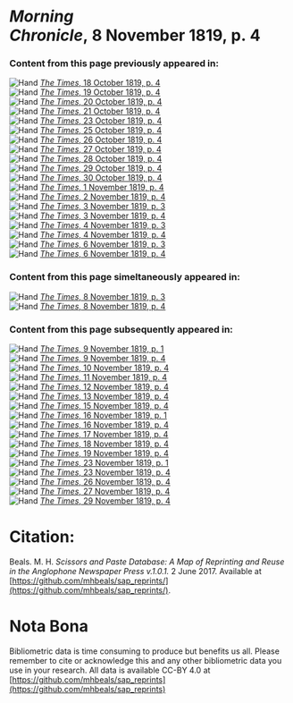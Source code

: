 # *Morning Chronicle*, 8 November 1819, p. 4  
  
### Content from this page previously appeared in:  
![Hand](http://scissorsandpaste.net/wp-content/uploads/2017/06/smallhandpointer.png) [*The Times*, 18 October 1819, p. 4](https://mhbeals.github.io/sap_html/The-Times/The-Times-18-October-1819-p-4)  
![Hand](http://scissorsandpaste.net/wp-content/uploads/2017/06/smallhandpointer.png) [*The Times*, 19 October 1819, p. 4](https://mhbeals.github.io/sap_html/The-Times/The-Times-19-October-1819-p-4)  
![Hand](http://scissorsandpaste.net/wp-content/uploads/2017/06/smallhandpointer.png) [*The Times*, 20 October 1819, p. 4](https://mhbeals.github.io/sap_html/The-Times/The-Times-20-October-1819-p-4)  
![Hand](http://scissorsandpaste.net/wp-content/uploads/2017/06/smallhandpointer.png) [*The Times*, 21 October 1819, p. 4](https://mhbeals.github.io/sap_html/The-Times/The-Times-21-October-1819-p-4)  
![Hand](http://scissorsandpaste.net/wp-content/uploads/2017/06/smallhandpointer.png) [*The Times*, 23 October 1819, p. 4](https://mhbeals.github.io/sap_html/The-Times/The-Times-23-October-1819-p-4)  
![Hand](http://scissorsandpaste.net/wp-content/uploads/2017/06/smallhandpointer.png) [*The Times*, 25 October 1819, p. 4](https://mhbeals.github.io/sap_html/The-Times/The-Times-25-October-1819-p-4)  
![Hand](http://scissorsandpaste.net/wp-content/uploads/2017/06/smallhandpointer.png) [*The Times*, 26 October 1819, p. 4](https://mhbeals.github.io/sap_html/The-Times/The-Times-26-October-1819-p-4)  
![Hand](http://scissorsandpaste.net/wp-content/uploads/2017/06/smallhandpointer.png) [*The Times*, 27 October 1819, p. 4](https://mhbeals.github.io/sap_html/The-Times/The-Times-27-October-1819-p-4)  
![Hand](http://scissorsandpaste.net/wp-content/uploads/2017/06/smallhandpointer.png) [*The Times*, 28 October 1819, p. 4](https://mhbeals.github.io/sap_html/The-Times/The-Times-28-October-1819-p-4)  
![Hand](http://scissorsandpaste.net/wp-content/uploads/2017/06/smallhandpointer.png) [*The Times*, 29 October 1819, p. 4](https://mhbeals.github.io/sap_html/The-Times/The-Times-29-October-1819-p-4)  
![Hand](http://scissorsandpaste.net/wp-content/uploads/2017/06/smallhandpointer.png) [*The Times*, 30 October 1819, p. 4](https://mhbeals.github.io/sap_html/The-Times/The-Times-30-October-1819-p-4)  
![Hand](http://scissorsandpaste.net/wp-content/uploads/2017/06/smallhandpointer.png) [*The Times*, 1 November 1819, p. 4](https://mhbeals.github.io/sap_html/The-Times/The-Times-1-November-1819-p-4)  
![Hand](http://scissorsandpaste.net/wp-content/uploads/2017/06/smallhandpointer.png) [*The Times*, 2 November 1819, p. 4](https://mhbeals.github.io/sap_html/The-Times/The-Times-2-November-1819-p-4)  
![Hand](http://scissorsandpaste.net/wp-content/uploads/2017/06/smallhandpointer.png) [*The Times*, 3 November 1819, p. 3](https://mhbeals.github.io/sap_html/The-Times/The-Times-3-November-1819-p-3)  
![Hand](http://scissorsandpaste.net/wp-content/uploads/2017/06/smallhandpointer.png) [*The Times*, 3 November 1819, p. 4](https://mhbeals.github.io/sap_html/The-Times/The-Times-3-November-1819-p-4)  
![Hand](http://scissorsandpaste.net/wp-content/uploads/2017/06/smallhandpointer.png) [*The Times*, 4 November 1819, p. 3](https://mhbeals.github.io/sap_html/The-Times/The-Times-4-November-1819-p-3)  
![Hand](http://scissorsandpaste.net/wp-content/uploads/2017/06/smallhandpointer.png) [*The Times*, 4 November 1819, p. 4](https://mhbeals.github.io/sap_html/The-Times/The-Times-4-November-1819-p-4)  
![Hand](http://scissorsandpaste.net/wp-content/uploads/2017/06/smallhandpointer.png) [*The Times*, 6 November 1819, p. 3](https://mhbeals.github.io/sap_html/The-Times/The-Times-6-November-1819-p-3)  
![Hand](http://scissorsandpaste.net/wp-content/uploads/2017/06/smallhandpointer.png) [*The Times*, 6 November 1819, p. 4](https://mhbeals.github.io/sap_html/The-Times/The-Times-6-November-1819-p-4)  
  
### Content from this page simeltaneously appeared in:  
![Hand](http://scissorsandpaste.net/wp-content/uploads/2017/06/smallhandpointer.png) [*The Times*, 8 November 1819, p. 3](https://mhbeals.github.io/sap_html/The-Times/The-Times-8-November-1819-p-3)  
![Hand](http://scissorsandpaste.net/wp-content/uploads/2017/06/smallhandpointer.png) [*The Times*, 8 November 1819, p. 4](https://mhbeals.github.io/sap_html/The-Times/The-Times-8-November-1819-p-4)  
  
### Content from this page subsequently appeared in:  
![Hand](http://scissorsandpaste.net/wp-content/uploads/2017/06/smallhandpointer.png) [*The Times*, 9 November 1819, p. 1](https://mhbeals.github.io/sap_html/The-Times/The-Times-9-November-1819-p-1)  
![Hand](http://scissorsandpaste.net/wp-content/uploads/2017/06/smallhandpointer.png) [*The Times*, 9 November 1819, p. 4](https://mhbeals.github.io/sap_html/The-Times/The-Times-9-November-1819-p-4)  
![Hand](http://scissorsandpaste.net/wp-content/uploads/2017/06/smallhandpointer.png) [*The Times*, 10 November 1819, p. 4](https://mhbeals.github.io/sap_html/The-Times/The-Times-10-November-1819-p-4)  
![Hand](http://scissorsandpaste.net/wp-content/uploads/2017/06/smallhandpointer.png) [*The Times*, 11 November 1819, p. 4](https://mhbeals.github.io/sap_html/The-Times/The-Times-11-November-1819-p-4)  
![Hand](http://scissorsandpaste.net/wp-content/uploads/2017/06/smallhandpointer.png) [*The Times*, 12 November 1819, p. 4](https://mhbeals.github.io/sap_html/The-Times/The-Times-12-November-1819-p-4)  
![Hand](http://scissorsandpaste.net/wp-content/uploads/2017/06/smallhandpointer.png) [*The Times*, 13 November 1819, p. 4](https://mhbeals.github.io/sap_html/The-Times/The-Times-13-November-1819-p-4)  
![Hand](http://scissorsandpaste.net/wp-content/uploads/2017/06/smallhandpointer.png) [*The Times*, 15 November 1819, p. 4](https://mhbeals.github.io/sap_html/The-Times/The-Times-15-November-1819-p-4)  
![Hand](http://scissorsandpaste.net/wp-content/uploads/2017/06/smallhandpointer.png) [*The Times*, 16 November 1819, p. 1](https://mhbeals.github.io/sap_html/The-Times/The-Times-16-November-1819-p-1)  
![Hand](http://scissorsandpaste.net/wp-content/uploads/2017/06/smallhandpointer.png) [*The Times*, 16 November 1819, p. 4](https://mhbeals.github.io/sap_html/The-Times/The-Times-16-November-1819-p-4)  
![Hand](http://scissorsandpaste.net/wp-content/uploads/2017/06/smallhandpointer.png) [*The Times*, 17 November 1819, p. 4](https://mhbeals.github.io/sap_html/The-Times/The-Times-17-November-1819-p-4)  
![Hand](http://scissorsandpaste.net/wp-content/uploads/2017/06/smallhandpointer.png) [*The Times*, 18 November 1819, p. 4](https://mhbeals.github.io/sap_html/The-Times/The-Times-18-November-1819-p-4)  
![Hand](http://scissorsandpaste.net/wp-content/uploads/2017/06/smallhandpointer.png) [*The Times*, 19 November 1819, p. 4](https://mhbeals.github.io/sap_html/The-Times/The-Times-19-November-1819-p-4)  
![Hand](http://scissorsandpaste.net/wp-content/uploads/2017/06/smallhandpointer.png) [*The Times*, 23 November 1819, p. 1](https://mhbeals.github.io/sap_html/The-Times/The-Times-23-November-1819-p-1)  
![Hand](http://scissorsandpaste.net/wp-content/uploads/2017/06/smallhandpointer.png) [*The Times*, 23 November 1819, p. 4](https://mhbeals.github.io/sap_html/The-Times/The-Times-23-November-1819-p-4)  
![Hand](http://scissorsandpaste.net/wp-content/uploads/2017/06/smallhandpointer.png) [*The Times*, 26 November 1819, p. 4](https://mhbeals.github.io/sap_html/The-Times/The-Times-26-November-1819-p-4)  
![Hand](http://scissorsandpaste.net/wp-content/uploads/2017/06/smallhandpointer.png) [*The Times*, 27 November 1819, p. 4](https://mhbeals.github.io/sap_html/The-Times/The-Times-27-November-1819-p-4)  
![Hand](http://scissorsandpaste.net/wp-content/uploads/2017/06/smallhandpointer.png) [*The Times*, 29 November 1819, p. 4](https://mhbeals.github.io/sap_html/The-Times/The-Times-29-November-1819-p-4)  


# Citation: 

Beals. M. H. *Scissors and Paste Database: A Map of Reprinting and Reuse in the Anglophone Newspaper Press v.1.0.1.* 2 June 2017. Available at [https://github.com/mhbeals/sap_reprints/](https://github.com/mhbeals/sap_reprints/). 

# Nota Bona

Bibliometric data is time consuming to produce but benefits us all. Please remember to cite or acknowledge this and any other bibliometric data you use in your research. All data is available CC-BY 4.0 at [https://github.com/mhbeals/sap_reprints](https://github.com/mhbeals/sap_reprints)